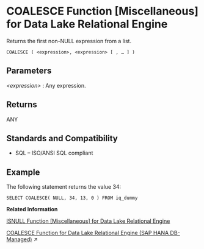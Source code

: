 <!-- loioa53d627984f21015a1fa9a5eb36a5dde -->

# COALESCE Function \[Miscellaneous\] for Data Lake Relational Engine

Returns the first non-NULL expression from a list.



```
COALESCE ( <expression>, <expression> [ , … ] )
```



<a name="loioa53d627984f21015a1fa9a5eb36a5dde__COALESCE_parm1"/>

## Parameters

 *<expression\>*
 :   Any expression.

 

<a name="loioa53d627984f21015a1fa9a5eb36a5dde__COALESCE_returns1"/>

## Returns

ANY



<a name="loioa53d627984f21015a1fa9a5eb36a5dde__COALESCE_standards1"/>

## Standards and Compatibility

-   SQL – ISO/ANSI SQL compliant



<a name="loioa53d627984f21015a1fa9a5eb36a5dde__COALESCE_examples"/>

## Example

The following statement returns the value 34:

```
SELECT COALESCE( NULL, 34, 13, 0 ) FROM iq_dummy
```

**Related Information**  


[ISNULL Function \[Miscellaneous\] for Data Lake Relational Engine](isnull-function-miscellaneous-for-data-lake-relational-engine-a55a73c.md "Returns the value of the first non-NULL expression in the parameter list.")

[COALESCE Function for Data Lake Relational Engine (SAP HANA DB-Managed)](https://help.sap.com/viewer/a898e08b84f21015969fa437e89860c8/2023_1_QRC/en-US/4af5411816c4466b9335a79034b00833.html "Returns the first non-NULL expression from a list.") :arrow_upper_right:

